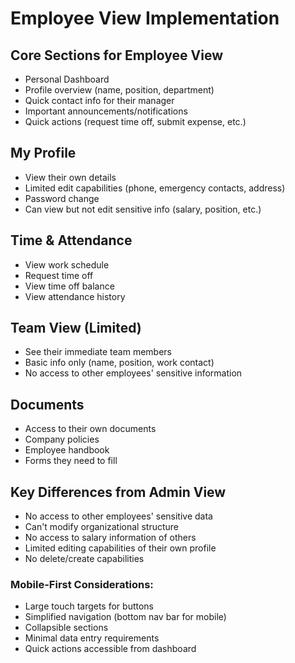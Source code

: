# Employee View Implementation

## Core Sections for Employee View
- Personal Dashboard
- Profile overview (name, position, department)
- Quick contact info for their manager
- Important announcements/notifications
- Quick actions (request time off, submit expense, etc.)

## My Profile
- View their own details
- Limited edit capabilities (phone, emergency contacts, address)
- Password change
- Can view but not edit sensitive info (salary, position, etc.)

## Time & Attendance
- View work schedule
- Request time off
- View time off balance
- View attendance history

## Team View (Limited)
- See their immediate team members
- Basic info only (name, position, work contact)
- No access to other employees' sensitive information

## Documents
- Access to their own documents
- Company policies
- Employee handbook
- Forms they need to fill

## Key Differences from Admin View
- No access to other employees' sensitive data
- Can't modify organizational structure
- No access to salary information of others
- Limited editing capabilities of their own profile
- No delete/create capabilities

### Mobile-First Considerations:
- Large touch targets for buttons
- Simplified navigation (bottom nav bar for mobile)
- Collapsible sections
- Minimal data entry requirements
- Quick actions accessible from dashboard
